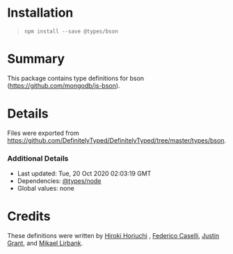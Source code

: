 # Installation

> `npm install --save @types/bson`

# Summary

This package contains type definitions for bson (https://github.com/mongodb/js-bson).

# Details

Files were exported from https://github.com/DefinitelyTyped/DefinitelyTyped/tree/master/types/bson.

### Additional Details

* Last updated: Tue, 20 Oct 2020 02:03:19 GMT
* Dependencies: [@types/node](https://npmjs.com/package/@types/node)
* Global values: none

# Credits

These definitions were written by [Hiroki Horiuchi](https://github.com/horiuchi)
, [Federico Caselli](https://github.com/CaselIT), [Justin Grant](https://github.com/justingrant),
and [Mikael Lirbank](https://github.com/lirbank).
